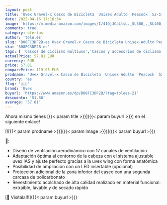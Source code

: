 ```yaml
---
layout: post
title: 'Uvex Gravel-x Casco de Bicicleta  Unisex Adulto  Peacock  52-57 cm'
date: 2022-04-16 17:16:34
image: 'https://m.media-amazon.com/images/I/41OjJCaLlsL._SL500_._SL400_.jpg'
comments: true
category: ofertas
author: 'tole.es'
slug: 'B08FC3DF2B-es Uvex Gravel-x Casco de Bicicleta Unisex Adulto Peacock...'
sku: 'B08FC3DF2B-es'
tags: [ 'Cascos de ciclismo multiuso','Cascos y accesorios de ciclismo','Ciclismo','Deportes y aire libre','Ropa y equipo para deportes','bicicleta','uvex','🇪🇸', ]
actualPrice: 57.81 EUR
currency: EUR
price: 57.81
comparePrice: 119.95 EUR
prodname: 'Uvex Gravel-x Casco de Bicicleta  Unisex Adulto  Peacock  52-57 cm'
country: 'es'
flag: '🇪🇸'
brand: 'Uvex'
buyurl: 'https://www.amazon.es/dp/B08FC3DF2B/?tag=tolees-21'
descuento: '51.80'
average: '57.81'
---
```


Ahora mismo tienes [{{< param title >}}]({{< param buyurl >}}) en el siguiente enlace!

[![{{< param prodname >}}]({{< param image >}})]({{< param buyurl >}})

🔎:

- Diseño de ventilación aerodinámico con 17 canales de ventilación
- Adaptación óptima al contorno de la cabeza con el sistema ajustable uvex IAS y ajuste perfecto gracias a la uvex wing con forma anatómica
- Posibilidad de ampliación con un LED insertable (opcional)
- Protección adicional de la zona inferior del casco con una segunda carcasa de policarbonato
- Revestimiento acolchado de alta calidad realizado en material funcional: extraíble, lavable y de secado rápido

[🛒 Visítala!!!]({{< param buyurl >}})

